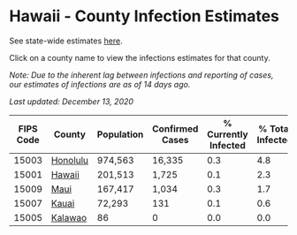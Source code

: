 # Hawaii - County Infection Estimates

See state-wide estimates [here](/infections/us-hi).

Click on a county name to view the infections estimates for that county.

*Note: Due to the inherent lag between infections and reporting of cases, our estimates of infections are as of 14 days ago.*

*Last updated: December 13, 2020*

|   FIPS Code |               County |   Population |   Confirmed Cases |   % Currently Infected |   % Total Infected |
|-------------|----------------------|--------------|-------------------|------------------------|--------------------|
|       15003 | [Honolulu](honolulu) |      974,563 |            16,335 |                    0.3 |                4.8 |
|       15001 |     [Hawaii](hawaii) |      201,513 |             1,725 |                    0.1 |                2.3 |
|       15009 |         [Maui](maui) |      167,417 |             1,034 |                    0.3 |                1.7 |
|       15007 |       [Kauai](kauai) |       72,293 |               131 |                    0.1 |                0.6 |
|       15005 |   [Kalawao](kalawao) |           86 |                 0 |                    0.0 |                0.0 |